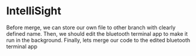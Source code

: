 # IntelliSight
Before merge, we can store our own file to other branch with clearly defined name. 
Then, we should edit the bluetooth terminal app to make it run in the background.
Finally, lets merge our code to the edited bluetooth terminal app
